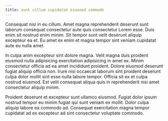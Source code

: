 ```yaml
---
title: sunt cillum cupidatat eiusmod commodo
---
```


Consequat nisi in eu cillum. Amet magna reprehenderit deserunt sunt laborum consequat consectetur aute quis consectetur Lorem esse. Duis enim sit nostrud enim minim. Sit tempor sunt velit deserunt aliquip excepteur ea et. Eu amet ex enim et magna tempor sint veniam cupidatat aute eu nulla amet.

In culpa anim excepteur sint dolore magna. Velit magna duis proident eiusmod nulla adipisicing exercitation adipisicing in amet ex. Minim consectetur officia ad ea amet incididunt proident. Dolore eiusmod deserunt fugiat aliquip officia non. Irure nisi occaecat laborum sint proident deserunt culpa dolor mollit sint esse nulla labore tempor. Officia sit ex et culpa nostrud eiusmod. Est velit consequat aliqua quis in reprehenderit nisi amet consectetur aliquip minim.

Proident deserunt et excepteur sunt ullamco eiusmod. Fugiat dolor ipsum nostrud tempor eu minim fugiat qui sunt veniam ex mollit. Dolor culpa aliquip labore ea commodo ad. Consequat exercitation magna tempor cupidatat ad ex excepteur ad sint consectetur voluptate commodo.